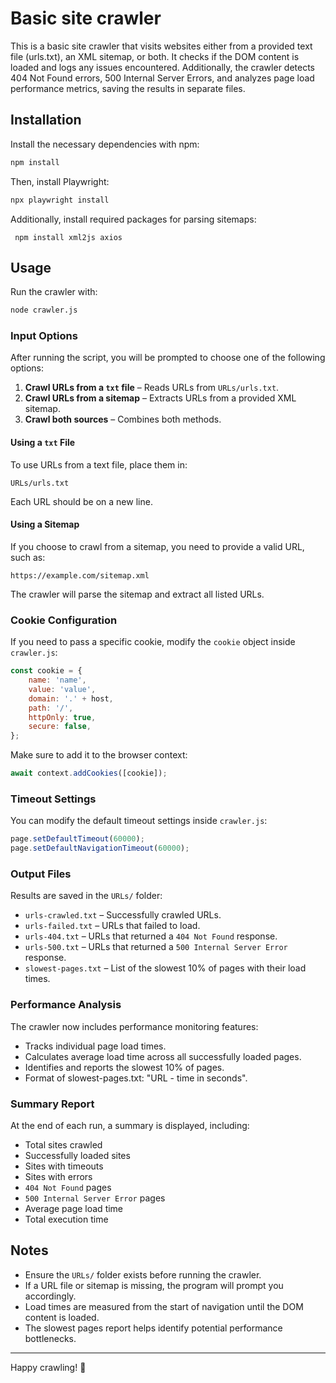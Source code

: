 # Basic site crawler

This is a basic site crawler that visits websites either from a provided text file (urls.txt), an XML sitemap, or both. It checks if the DOM content is loaded and logs any issues encountered. Additionally, the crawler detects 404 Not Found errors, 500 Internal Server Errors, and analyzes page load performance metrics, saving the results in separate files.

## Installation

Install the necessary dependencies with npm:

```bash
npm install
```

Then, install Playwright:

```bash
npx playwright install
```

Additionally, install required packages for parsing sitemaps:
```
 npm install xml2js axios
```

## Usage

Run the crawler with:

```bash
node crawler.js
```

### Input Options

After running the script, you will be prompted to choose one of the following options:

1. **Crawl URLs from a `txt` file** – Reads URLs from `URLs/urls.txt`.
2. **Crawl URLs from a sitemap** – Extracts URLs from a provided XML sitemap.
3. **Crawl both sources** – Combines both methods.

#### Using a `txt` File

To use URLs from a text file, place them in:

```
URLs/urls.txt
```

Each URL should be on a new line.

#### Using a Sitemap

If you choose to crawl from a sitemap, you need to provide a valid URL, such as:

```
https://example.com/sitemap.xml
```

The crawler will parse the sitemap and extract all listed URLs.

### Cookie Configuration

If you need to pass a specific cookie, modify the `cookie` object inside `crawler.js`:

```javascript
const cookie = {
    name: 'name',
    value: 'value',
    domain: '.' + host,
    path: '/',
    httpOnly: true,
    secure: false,
};
```

Make sure to add it to the browser context:

```javascript
await context.addCookies([cookie]);
```

### Timeout Settings

You can modify the default timeout settings inside `crawler.js`:

```javascript
page.setDefaultTimeout(60000);
page.setDefaultNavigationTimeout(60000);
```

### Output Files

Results are saved in the `URLs/` folder:

- `urls-crawled.txt` – Successfully crawled URLs.
- `urls-failed.txt` – URLs that failed to load.
- `urls-404.txt` – URLs that returned a `404 Not Found` response.
- `urls-500.txt` – URLs that returned a `500 Internal Server Error` response.
- `slowest-pages.txt` – List of the slowest 10% of pages with their load times.

### Performance Analysis

The crawler now includes performance monitoring features:

- Tracks individual page load times.
- Calculates average load time across all successfully loaded pages.
- Identifies and reports the slowest 10% of pages.
- Format of slowest-pages.txt: "URL - time in seconds".

### Summary Report

At the end of each run, a summary is displayed, including:

- Total sites crawled
- Successfully loaded sites
- Sites with timeouts
- Sites with errors
- `404 Not Found` pages
- `500 Internal Server Error` pages
- Average page load time
- Total execution time

## Notes

- Ensure the `URLs/` folder exists before running the crawler.
- If a URL file or sitemap is missing, the program will prompt you accordingly.
- Load times are measured from the start of navigation until the DOM content is loaded.
- The slowest pages report helps identify potential performance bottlenecks.
---

Happy crawling! 🚀
